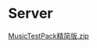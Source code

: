 # Server
[MusicTestPack精简版.zip](https://github.com/3225203601/Server/files/7453924/MusicTestPack.zip)
